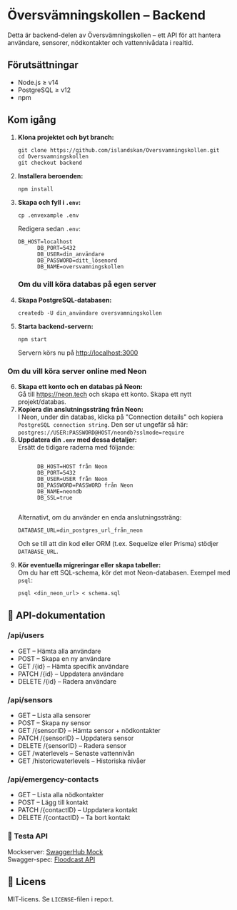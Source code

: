 <h1>Översvämningskollen – Backend</h1>

<p>Detta är backend-delen av Översvämningskollen – ett API för att hantera användare, sensorer, nödkontakter och vattennivådata i realtid.</p>

<h2>Förutsättningar</h2>
<ul>
  <li>Node.js ≥ v14</li>
  <li>PostgreSQL ≥ v12</li>
  <li>npm</li>
</ul>

<h2>Kom igång</h2>
<ol>
  <li><strong>Klona projektet och byt branch:</strong>
    <pre><code>git clone https://github.com/islandskan/Oversvamningskollen.git
cd Oversvamningskollen
git checkout backend</code></pre>
  </li>

  <li><strong>Installera beroenden:</strong>
    <pre><code>npm install</code></pre>
  </li>

  <li><strong>Skapa och fyll i <code>.env</code>:</strong>
    <pre><code>cp .envexample .env</code></pre>
    <p>Redigera sedan <code>.env</code>:</p>
    <pre><code>DB_HOST=localhost
      DB_PORT=5432
      DB_USER=din_användare
      DB_PASSWORD=ditt_lösenord
      DB_NAME=oversvamningskollen</code></pre>
  </li>
  <h3> Om du vill köra databas på egen server</h3>
  <li><strong>Skapa PostgreSQL-databasen:</strong>
    <pre><code>createdb -U din_användare oversvamningskollen</code></pre>
  </li>

  <li><strong>Starta backend-servern:</strong>
    <pre><code>npm start</code></pre>
    <p>Servern körs nu på <a href="http://localhost:3000">http://localhost:3000</a></p>
  </li>
</ol>
<h3>Om du vill köra server online med Neon</h3>
<ol start="6">
  <li>
    <strong>Skapa ett konto och en databas på Neon:</strong><br>
    Gå till <a href="https://neon.tech">https://neon.tech</a> och skapa ett konto. Skapa ett nytt projekt/databas.
  </li>

  <li>
    <strong>Kopiera din anslutningssträng från Neon:</strong><br>
    I Neon, under din databas, klicka på "Connection details" och kopiera 
    <code>PostgreSQL connection string</code>. Den ser ut ungefär så här:<br>
    <code>postgres://USER:PASSWORD@HOST/neondb?sslmode=require</code>
  </li>

  <li>
    <strong>Uppdatera din <code>.env</code> med dessa detaljer:</strong><br>
    Ersätt de tidigare raderna med följande:
    <pre><code>
      DB_HOST=HOST från Neon
      DB_PORT=5432
      DB_USER=USER från Neon
      DB_PASSWORD=PASSWORD från Neon
      DB_NAME=neondb
      DB_SSL=true
    </code></pre>
    Alternativt, om du använder en enda anslutningssträng:
    <pre><code>DATABASE_URL=din_postgres_url_från_neon</code></pre>
    <p>Och se till att din kod eller ORM (t.ex. Sequelize eller Prisma) stödjer <code>DATABASE_URL</code>.</p>
  </li>

  <li>
    <strong>Kör eventuella migreringar eller skapa tabeller:</strong><br>
    Om du har ett SQL-schema, kör det mot Neon-databasen. Exempel med <code>psql</code>:
    <pre><code>psql &lt;din_neon_url&gt; &lt; schema.sql</code></pre>
  </li>
</ol>


<h2>📡 API-dokumentation</h2>

<h3>/api/users</h3>
<ul>
  <li>GET – Hämta alla användare</li>
  <li>POST – Skapa en ny användare</li>
  <li>GET /{id} – Hämta specifik användare</li>
  <li>PATCH /{id} – Uppdatera användare</li>
  <li>DELETE /{id} – Radera användare</li>
</ul>

<h3>/api/sensors</h3>
<ul>
  <li>GET – Lista alla sensorer</li>
  <li>POST – Skapa ny sensor</li>
  <li>GET /{sensorID} – Hämta sensor + nödkontakter</li>
  <li>PATCH /{sensorID} – Uppdatera sensor</li>
  <li>DELETE /{sensorID} – Radera sensor</li>
  <li>GET /waterlevels – Senaste vattennivån</li>
  <li>GET /historicwaterlevels – Historiska nivåer</li>
</ul>

<h3>/api/emergency-contacts</h3>
<ul>
  <li>GET – Lista alla nödkontakter</li>
  <li>POST – Lägg till kontakt</li>
  <li>PATCH /{contactID} – Uppdatera kontakt</li>
  <li>DELETE /{contactID} – Ta bort kontakt</li>
</ul>

<h3>🧪 Testa API</h3>
<p>Mockserver: <a href="https://virtserver.swaggerhub.com/chasacademy-135/floodcast/1.0.0">SwaggerHub Mock</a><br>
Swagger-spec: <a href="https://app.swaggerhub.com/apis/chasacademy-135/floodcast/1.0.0">Floodcast API</a></p>

<h2>📄 Licens</h2>
<p>MIT-licens. Se <code>LICENSE</code>-filen i repo:t.</p>
